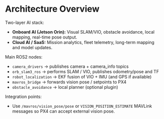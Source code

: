 # Architecture Overview

Two-layer AI stack:
- **Onboard AI (Jetson Orin):** Visual SLAM/VIO, obstacle avoidance, local mapping, real-time pose output.
- **Cloud AI / SaaS:** Mission analytics, fleet telemetry, long-term mapping and model updates.

Main ROS2 nodes:
- `camera_drivers` -> publishes camera + camera_info topics
- `orb_slam3_ros` -> performs SLAM / VIO, publishes odometry/pose and TF
- `robot_localization` -> EKF fusion of VIO + IMU (and GPS if available)
- `mavros_bridge` -> forwards vision pose / setpoints to PX4
- `obstacle_avoidance` -> local planner (optional plugin)

Integration points:
- Use `/mavros/vision_pose/pose` or `VISION_POSITION_ESTIMATE` MAVLink messages so PX4 can accept external vision pose.
